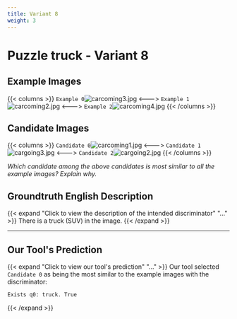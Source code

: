 ```yaml
---
title: Variant 8
weight: 3
---
```


# Puzzle truck - Variant 8

## Example Images
{{< columns >}}
`Example 0`![carcoming3.jpg](/natscene-data/images/carcoming3.jpg)
<--->
`Example 1`![carcoming2.jpg](/natscene-data/images/carcoming2.jpg)
<--->
`Example 2`![carcoming4.jpg](/natscene-data/images/carcoming4.jpg)
{{< /columns >}}

## Candidate Images
{{< columns >}}
`Candidate 0`![carcoming1.jpg](/natscene-data/images/carcoming1.jpg)
<--->
`Candidate 1`![cargoing3.jpg](/natscene-data/images/cargoing3.jpg)
<--->
`Candidate 2`![cargoing2.jpg](/natscene-data/images/cargoing2.jpg)
{{< /columns >}}

*Which candidate among the above candidates is most similar to all the example images? Explain why.*

## Groundtruth English Description

{{< expand "Click to view the description of the intended discriminator" "..." >}}
There is a truck (SUV) in the image.
{{< /expand >}}

---



## Our Tool's Prediction

{{< expand "Click to view our tool's prediction" "..." >}}
Our tool selected `Candidate 0` as being the most similar to the example images with the discriminator:
```plaintext
Exists q0: truck. True
```
{{< /expand >}}
